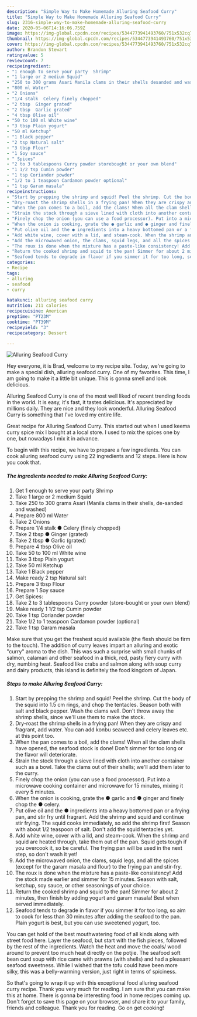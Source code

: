```yaml
---
description: "Simple Way to Make Homemade Alluring Seafood Curry"
title: "Simple Way to Make Homemade Alluring Seafood Curry"
slug: 2316-simple-way-to-make-homemade-alluring-seafood-curry
date: 2020-05-06T14:16:06.759Z
image: https://img-global.cpcdn.com/recipes/5344773941493760/751x532cq70/alluring-seafood-curry-recipe-main-photo.jpg
thumbnail: https://img-global.cpcdn.com/recipes/5344773941493760/751x532cq70/alluring-seafood-curry-recipe-main-photo.jpg
cover: https://img-global.cpcdn.com/recipes/5344773941493760/751x532cq70/alluring-seafood-curry-recipe-main-photo.jpg
author: Brandon Stewart
ratingvalue: 5
reviewcount: 7
recipeingredient:
- "1 enough to serve your party  Shrimp"
- "1 large or 2 medium Squid"
- "250 to 300 grams Asari Manila clams in their shells desanded and washed"
- "800 ml Water"
- "2 Onions"
- "1/4 stalk  Celery finely chopped"
- "2 tbsp  Ginger grated"
- "2 tbsp  Garlic grated"
- "4 tbsp Olive oil"
- "50 to 100 ml White wine"
- "3 tbsp Plain yogurt"
- "50 ml Ketchup"
- "1 Black pepper"
- "2 tsp Natural salt"
- "3 tbsp Flour"
- "1 Soy sauce"
- " Spices"
- "2 to 3 tablespoons Curry powder storebought or your own blend"
- "1 1/2 tsp Cumin powder"
- "1 tsp Coriander powder"
- "1/2 to 1 teaspoon Cardamon powder optional"
- "1 tsp Garam masala"
recipeinstructions:
- "Start by prepping the shrimp and squid! Peel the shrimp. Cut the body of the squid into 1.5 cm rings, and chop the tentacles. Season both with salt and black pepper. Wash the clams well. Don&#39;t throw away the shrimp shells, since we&#39;ll use them to make the stock."
- "Dry-roast the shrimp shells in a frying pan! When they are crispy and fragrant, add water. You can add konbu seaweed and celery leaves etc. at this point too."
- "When the pan comes to a boil, add the clams! When all the clam shells have opened, the seafood stock is done! Don&#39;t simmer for too long or the flavor will deteriorate."
- "Strain the stock through a sieve lined with cloth into another container such as a bowl. Take the clams out of their shells; we&#39;ll add them later to the curry."
- "Finely chop the onion (you can use a food processor). Put into a microwave cooking container and microwave for 15 minutes, mixing it every 5 minutes."
- "When the onion is cooking, grate the ● garlic and ● ginger and finely chop the ● celery."
- "Put olive oil and the ● ingredients into a heavy bottomed pan or a frying pan, and stir fry until fragrant. Add the shrimp and squid and continue stir frying. The squid cooks immediately, so add the shrimp first! Season with about 1/2 teaspoon of salt. Don&#39;t add the squid tentacles yet."
- "Add white wine, cover with a lid, and steam-cook. When the shrimp and squid are heated through, take them out of the pan. Squid gets tough if you overcook it, so be careful. The frying pan will be used in the next step, so don&#39;t wash it yet!"
- "Add the microwaved onion, the clams, squid legs, and all the spices (except for the garam masala and flour) to the frying pan and stir-fry."
- "The roux is done when the mixture has a paste-like consistency! Add the stock made earlier and simmer for 15 minutes. Season with salt, ketchup, soy sauce, or other seasonings of your choice."
- "Return the cooked shrimp and squid to the pan! Simmer for about 2 minutes, then finish by adding yogurt and garam masala! Best when served immediately."
- "Seafood tends to degrade in flavor if you simmer it for too long, so aim to cook for less than 30 minutes after adding the seafood to the pan. Plain yogurt is best, but you can use sweetened yogurt, too."
categories:
- Recipe
tags:
- alluring
- seafood
- curry

katakunci: alluring seafood curry 
nutrition: 211 calories
recipecuisine: American
preptime: "PT23M"
cooktime: "PT39M"
recipeyield: "3"
recipecategory: Dessert

---
```



![Alluring Seafood Curry](https://img-global.cpcdn.com/recipes/5344773941493760/751x532cq70/alluring-seafood-curry-recipe-main-photo.jpg)

Hey everyone, it is Brad, welcome to my recipe site. Today, we're going to make a special dish, alluring seafood curry. One of my favorites. This time, I am going to make it a little bit unique. This is gonna smell and look delicious.

Alluring Seafood Curry is one of the most well liked of recent trending foods in the world. It is easy, it's fast, it tastes delicious. It's appreciated by millions daily. They are nice and they look wonderful. Alluring Seafood Curry is something that I've loved my entire life.

Great recipe for Alluring Seafood Curry. This started out when I used keema curry spice mix I bought at a local store. I used to mix the spices one by one, but nowadays I mix it in advance.


To begin with this recipe, we have to prepare a few ingredients. You can cook alluring seafood curry using 22 ingredients and 12 steps. Here is how you cook that.

<!--inarticleads1-->

##### The ingredients needed to make Alluring Seafood Curry:

1. Get 1 enough to serve your party  Shrimp
1. Take 1 large or 2 medium Squid
1. Take 250 to 300 grams Asari (Manila clams in their shells, de-sanded and washed)
1. Prepare 800 ml Water
1. Take 2 Onions
1. Prepare 1/4 stalk ● Celery (finely chopped)
1. Take 2 tbsp ● Ginger (grated)
1. Take 2 tbsp ● Garlic (grated)
1. Prepare 4 tbsp Olive oil
1. Take 50 to 100 ml White wine
1. Take 3 tbsp Plain yogurt
1. Take 50 ml Ketchup
1. Take 1 Black pepper
1. Make ready 2 tsp Natural salt
1. Prepare 3 tbsp Flour
1. Prepare 1 Soy sauce
1. Get  Spices:
1. Take 2 to 3 tablespoons Curry powder (store-bought or your own blend)
1. Make ready 1 1/2 tsp Cumin powder
1. Take 1 tsp Coriander powder
1. Take 1/2 to 1 teaspoon Cardamon powder (optional)
1. Take 1 tsp Garam masala


Make sure that you get the freshest squid available (the flesh should be firm to the touch). The addition of curry leaves impart an alluring and exotic &#34;curry&#34; aroma to the dish. This was such a surprise with small chunks of salmon, calamari and other seafood in a thick, red, pasty fiery curry with dry, numbing heat. Seafood like crabs and salmon along with soup curry and dairy products, this island is definitely the food kingdom of Japan. 

<!--inarticleads2-->

##### Steps to make Alluring Seafood Curry:

1. Start by prepping the shrimp and squid! Peel the shrimp. Cut the body of the squid into 1.5 cm rings, and chop the tentacles. Season both with salt and black pepper. Wash the clams well. Don&#39;t throw away the shrimp shells, since we&#39;ll use them to make the stock.
1. Dry-roast the shrimp shells in a frying pan! When they are crispy and fragrant, add water. You can add konbu seaweed and celery leaves etc. at this point too.
1. When the pan comes to a boil, add the clams! When all the clam shells have opened, the seafood stock is done! Don&#39;t simmer for too long or the flavor will deteriorate.
1. Strain the stock through a sieve lined with cloth into another container such as a bowl. Take the clams out of their shells; we&#39;ll add them later to the curry.
1. Finely chop the onion (you can use a food processor). Put into a microwave cooking container and microwave for 15 minutes, mixing it every 5 minutes.
1. When the onion is cooking, grate the ● garlic and ● ginger and finely chop the ● celery.
1. Put olive oil and the ● ingredients into a heavy bottomed pan or a frying pan, and stir fry until fragrant. Add the shrimp and squid and continue stir frying. The squid cooks immediately, so add the shrimp first! Season with about 1/2 teaspoon of salt. Don&#39;t add the squid tentacles yet.
1. Add white wine, cover with a lid, and steam-cook. When the shrimp and squid are heated through, take them out of the pan. Squid gets tough if you overcook it, so be careful. The frying pan will be used in the next step, so don&#39;t wash it yet!
1. Add the microwaved onion, the clams, squid legs, and all the spices (except for the garam masala and flour) to the frying pan and stir-fry.
1. The roux is done when the mixture has a paste-like consistency! Add the stock made earlier and simmer for 15 minutes. Season with salt, ketchup, soy sauce, or other seasonings of your choice.
1. Return the cooked shrimp and squid to the pan! Simmer for about 2 minutes, then finish by adding yogurt and garam masala! Best when served immediately.
1. Seafood tends to degrade in flavor if you simmer it for too long, so aim to cook for less than 30 minutes after adding the seafood to the pan. Plain yogurt is best, but you can use sweetened yogurt, too.


You can get hold of the best mouthwatering food of all kinds along with street food here. Layer the seafood, but start with the fish pieces, followed by the rest of the ingredients. Watch the heat and move the coals/ wood around to prevent too much heat directly on the potjie. The seafood soft bean curd soup with rice came with prawns (with shells) and had a pleasant seafood sweetness. While I wished that the tofu could have been more silky, this was a belly-warming version, just right in terms of spiciness. 

So that's going to wrap it up with this exceptional food alluring seafood curry recipe. Thank you very much for reading. I am sure that you can make this at home. There is gonna be interesting food in home recipes coming up. Don't forget to save this page on your browser, and share it to your family, friends and colleague. Thank you for reading. Go on get cooking!
